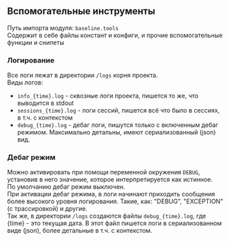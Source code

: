 ## Вспомогательные инструменты
Путь импорта модуля: `baseline.tools`  
Содержит в себе файлы констант и конфиги, и прочие вспомогательные функции и снипеты

### Логирование
Все логи лежат в директории `/logs` корня проекта.  
Виды логов:  
- `info_{time}.log` - сквозные логи проекта, пишется то же, что выводится в stdout
- `sessions_{time}.log` - логи сессий, пишется всё что было в сессиях, в т.ч. с контекстом
- `debug_{time}.log` - дебаг логи, пишутся только с включенным дебаг режимом. Максимально детальны, имеют сериализованный (json) вид.

### Дебаг режим
Можно активировать при помощи переменной окружения `DEBUG`, установив в него значение, которое интерпретируется как истинное.  
По умолчанию дебаг режим выключен.  
При активации дебаг режима, в логи начинают приходить сообщения более высокого уровня логирования. 
Такие, как: "DEBUG", "EXCEPTION" (с трассировкой) и другие.  
Так же, в директории `/logs` создаются файлы `debug_{time}.log`, где {time} - это текущая дата. В этот файл пишется логи в сериализованном виде (json), более детальные в т.ч. с контекстом.
 